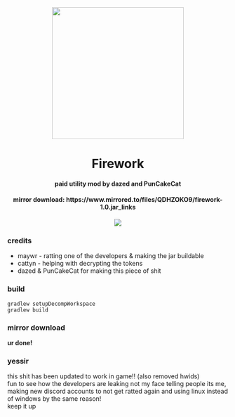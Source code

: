 <div align="center">
<img src="https://i.imgur.com/YP4QChK.png" width="300">
    <h1>Firework</h1>
    <h4>paid utility mod by dazed and PunCakeCat</h4>
    <h4>mirror download: https://www.mirrored.to/files/QDHZOKO9/firework-1.0.jar_links</h4>
    <img src="https://i.imgur.com/IaCtryK.png">

</div>

### credits
* maywr - ratting one of the developers & making the jar buildable
* cattyn - helping with decrypting the tokens
* dazed & PunCakeCat for making this piece of shit

### build
`gradlew setupDecompWorkspace` <br>
`gradlew build`

### mirror download


<strong>ur done!</strong>

### yessir
this shit has been updated to work in game!! (also removed hwids) <br>
fun to see how the developers are leaking not my face 
telling people its me, making new discord accounts to not
get ratted again and using linux instead of windows
by the same reason! <br>
keep it up
